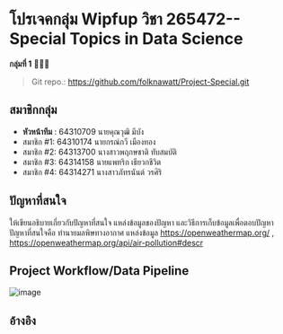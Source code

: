 # โปรเจคกลุ่ม Wipfup วิชา  265472--Special Topics in Data Science

**กลุ่มที่ 1** 🥸😎🤟
> Git repo.: https://github.com/folknawatt/Project-Special.git
## สมาชิกกลุ่ม
- **หัวหน้าทีม** : 	64310709  นายคุณวุฒิ มีบัง 
- สมาชิก #1:       64310174	 นายกรณ์กวี เมืองทอง
- สมาชิก #2:       64313700	 นางสาวพฤกษชาติ ทับสมบัติ
- สมาชิก #3:       64314158	 นายแพทริก เธียวกชีวิต
- สมาชิก #4:       64314271	 นางสาวภัทรนันต์ วรศิริ

## ปัญหาที่สนใจ
ให้เขียนอธิบายเกี่ยวกับปัญหาที่สนใจ แหล่งข้อมูลของปัญหา และวิธีการเก็บข้อมูลเพื่อตอบปัญหา
ปัญหาที่สนใจคือ ทำนายมลพิษทางอากาศ 
แหล่งข้อมูล https://openweathermap.org/ , https://openweathermap.org/api/air-pollution#descr

## Project Workflow/Data Pipeline

![image](https://github.com/user-attachments/assets/0b955aca-833a-438a-a09b-33fe156b365c)


## อ้างอิง



